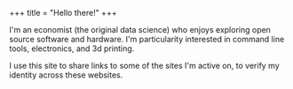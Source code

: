 +++
title = "Hello there!"
+++

I'm an economist (the original data science) who enjoys exploring open source
software and hardware. I'm particularity interested in command line tools,
electronics, and 3d printing.

I use this site to share links to some of the sites I'm active on, to verify my identity across these websites.
